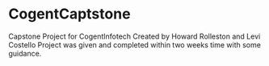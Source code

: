 # CogentCaptstone
Capstone Project for CogentInfotech
Created by Howard Rolleston and Levi Costello
Project was given and completed within two weeks time with some guidance.

